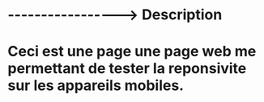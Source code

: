 # -----------------> Description

# Ceci est une page une page web me permettant de tester la reponsivite sur les appareils mobiles.